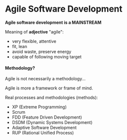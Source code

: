# Agile Software Development

**Agile software development is a MAINSTREAM**

Meaning of **adjective** "agile":
- very flexible, attentive
- fit, lean
- avoid waste, preserve energy
- capable of following moving target

#### Methodology?

Agile is not necessarily a methodology...

Agile is more a framework or frame of mind.

Real processes and methodologies (methods):
- XP (Extreme Programming)
- Scrum
- FDD (Feature Driven Development)
- DSDM (Dynamic Systems Development)
- Adaptive Software Development
- RUP (Rational Unified Process)
